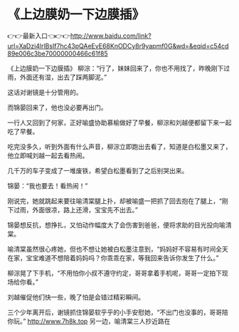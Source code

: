 # 《上边膜奶一下边膜插》

👉👉最新入口👈👉👉http://www.baidu.com/link?url=XaDzi4lrlBsIf7hc43pQAeEvE68KnODCy8r9yapmf0G&wd=&eqid=c54cd89e006c3be70000000466c61f85

《上边膜奶一下边膜插》
柳淙：“行了，妹妹回来了，你也不用找了，昨晚刚下过雨，外面还有湿，出去了踩两脚泥。”

这话对谢镜是十分管用的。

而锦晏回来了，他也没必要再出门。

一行人又回到了何家，正好喻盛协助慕榆做好了早餐，柳淙和刘越便都留下来一起吃了早餐。

吃完没多久，听到外面有什么声音，柳淙立即跑出去看了，知道是白松墨又来了，他立即喊刘越一起去看热闹。

几千万的车子变成了一堆废铁，希望白松墨看到了之后别哭出来。

锦晏：“我也要去！看热闹！”

刚说完，她就跳起来要往喻清棠腿上扑，却被喻盛一把抓了回去抱在了腿上，“刚下过雨，外面很凉，路上还滑，宝宝先不出去。”

锦晏想反抗，想挣扎，又怕动作幅度大了会伤害到爸爸，便将求助的目光投向喻清棠。

喻清棠虽然很心疼她，但也不想让她被白松墨注意到，“妈妈好不容易有时间全天在家，宝宝难道不想陪着妈妈吗？你乖乖在家，等我回来告诉你发生了什么。”

柳淙晃了下手机，“不用怕你小叔不遵守约定，哥哥拿着手机呢，哥哥一定拍下现场给你看。”

刘越催促他们快一些，晚了怕是会错过精彩瞬间。

三个少年离开后，谢镜抓住锦晏软乎乎的小手安慰她，“不出门也没事的，哥哥陪你玩。”
http://www.7h8k.top
另一边，喻清棠三人抄近路在
